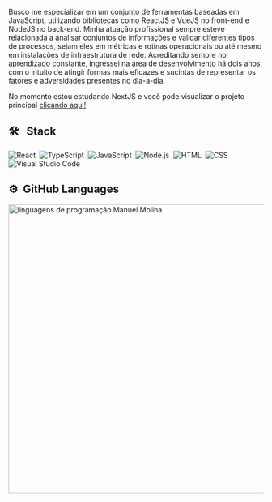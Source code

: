 Busco me especializar em um conjunto de ferramentas baseadas em JavaScript, utilizando bibliotecas como ReactJS e VueJS no front-end e NodeJS no back-end. Minha atuação profissional sempre esteve relacionada a analisar conjuntos de informações e validar diferentes tipos de processos, sejam eles em métricas e rotinas operacionais ou até mesmo em instalações de infraestrutura de rede. Acreditando sempre no aprendizado constante, ingressei na área de desenvolvimento há dois anos, com o intuito de atingir formas mais eficazes e sucintas de representar os fatores e adversidades presentes no dia-a-dia.

No momento estou estudando NextJS e você pode visualizar o projeto principal [clicando aqui!](https://south-america-prism.vercel.app/) 

## 🛠 &nbsp; Stack
![React](https://img.shields.io/badge/-React-05122A?style=flat&logo=react)&nbsp;
![TypeScript](https://img.shields.io/badge/-Typescript-05122A?style=flat&logo=typescript)&nbsp;
![JavaScript](https://img.shields.io/badge/-JavaScript-05122A?style=flat&logo=javascript)&nbsp;
![Node.js](https://img.shields.io/badge/-Node.js-05122A?style=flat&logo=node.js)&nbsp;
![HTML](https://img.shields.io/badge/-HTML-05122A?style=flat&logo=HTML5)&nbsp;
![CSS](https://img.shields.io/badge/-CSS-05122A?style=flat&logo=CSS3&logoColor=1572B6)&nbsp;
![Visual Studio Code](https://img.shields.io/badge/-Visual%20Studio%20Code-05122A?style=flat&logo=visual-studio-code&logoColor=007ACC)&nbsp;


## ⚙️ &nbsp;GitHub Languages

<p align="left">
<img width="570em" src="https://github-readme-stats.vercel.app/api/top-langs/?username=ManuelMolina02&layout=compact&theme=vision-friendly-dark" alt="linguagens de programação Manuel Molina"/>
</p>
